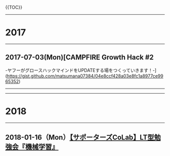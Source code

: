{{TOC}}

***
# 2017
***
## 2017-07-03(Mon)[CAMPFIRE Growth Hack #2
-ヤフーがグロースハックマインドをUPDATEする場をつくっていきます！-](https://gist.github.com/matsumana07384/04e8ccf428a03e8fc1a8977ce9965352)
***


***
# 2018
***
## 2018-01-16（Mon）[【サポーターズCoLab】LT型勉強会『機械学習』](https://gist.github.com/matsumana07384/2b2fe8cb2185c63df438beb4def9073c)

